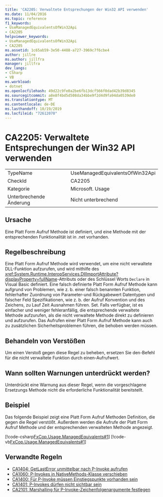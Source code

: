 ```yaml
---
title: 'CA2205: Verwaltete Entsprechungen der Win32 API verwenden'
ms.date: 11/04/2016
ms.topic: reference
f1_keywords:
- UseManagedEquivalentsOfWin32Api
- CA2205
helpviewer_keywords:
- UseManagedEquivalentsOfWin32Api
- CA2205
ms.assetid: 1c65ab59-3e50-4488-a727-3969c7f6cbe4
author: jillre
ms.author: jillfra
manager: jillfra
dev_langs:
- CSharp
- VB
ms.workload:
- dotnet
ms.openlocfilehash: 49d22c9fe0a2be6fb13dcf566f0dad42b39d8345
ms.sourcegitcommit: a8e8f4bd5d508da34bbe9f2d4d9fa94da0539de0
ms.translationtype: MT
ms.contentlocale: de-DE
ms.lasthandoff: 10/19/2019
ms.locfileid: "72612070"
---
```

# <a name="ca2205-use-managed-equivalents-of-win32-api"></a>CA2205: Verwaltete Entsprechungen der Win32 API verwenden

|||
|-|-|
|TypeName|UseManagedEquivalentsOfWin32Api|
|CheckId|CA2205|
|Kategorie|Microsoft. Usage|
|Unterbrechende Änderung|Nicht unterbrechend|

## <a name="cause"></a>Ursache

Eine Platt Form Aufruf Methode ist definiert, und eine Methode mit der entsprechenden Funktionalität ist in .net vorhanden.

## <a name="rule-description"></a>Regelbeschreibung

Eine Platt Form Aufruf Methode wird verwendet, um eine nicht verwaltete DLL-Funktion aufzurufen, und wird mithilfe des <xref:System.Runtime.InteropServices.DllImportAttribute?displayProperty=fullName>-Attributs oder des Schlüssel Worts `Declare` in Visual Basic definiert. Eine falsch definierte Platt Form Aufruf Methode kann aufgrund von Problemen, wie z. b. einer falsch benannten Funktion, fehlerhafter Zuordnung von Parameter-und Rückgabewert Datentypen und falscher Feld Spezifikationen, wie z. b. der Aufruf Konvention und des Zeichens, zu Lauf Zeit Ausnahmen führen. Set. Falls verfügbar, ist es einfacher und weniger fehleranfällig, die entsprechende verwaltete Methode aufzurufen, als die nicht verwaltete Methode direkt zu definieren und aufzurufen. Das Aufrufen einer Platt Form Aufruf Methode kann auch zu zusätzlichen Sicherheitsproblemen führen, die behoben werden müssen.

## <a name="how-to-fix-violations"></a>Behandeln von Verstößen

Um einen Verstoß gegen diese Regel zu beheben, ersetzen Sie den-Befehl für die nicht verwaltete Funktion durch einen-Aufrufwert.

## <a name="when-to-suppress-warnings"></a>Wann sollten Warnungen unterdrückt werden?

Unterdrückt eine Warnung aus dieser Regel, wenn die vorgeschlagene Ersetzungs Methode nicht die erforderliche Funktionalität bereitstellt.

## <a name="example"></a>Beispiel

Das folgende Beispiel zeigt eine Platt Form Aufruf Methoden Definition, die gegen die Regel verstößt. Außerdem werden die Aufrufe der Platt Form Aufruf Methode und der entsprechenden verwalteten Methode angezeigt.

[!code-csharp[FxCop.Usage.ManagedEquivalents#1](../code-quality/codesnippet/CSharp/ca2205-use-managed-equivalents-of-win32-api_1.cs)]
[!code-vb[FxCop.Usage.ManagedEquivalents#1](../code-quality/codesnippet/VisualBasic/ca2205-use-managed-equivalents-of-win32-api_1.vb)]

## <a name="related-rules"></a>Verwandte Regeln

- [CA1404: GetLastError unmittelbar nach P-Invoke aufrufen](../code-quality/ca1404.md)
- [CA1060: P-Invokes in NativeMethods-Klasse verschieben](../code-quality/ca1060.md)
- [CA1400: Für P-Invoke müssen Einstiegspunkte vorhanden sein](../code-quality/ca1400.md)
- [CA1401: P-Invokes dürfen nicht sichtbar sein](../code-quality/ca1401.md)
- [CA2101: Marshalling für P-Invoke-Zeichenfolgenargumente festlegen](../code-quality/ca2101.md)
